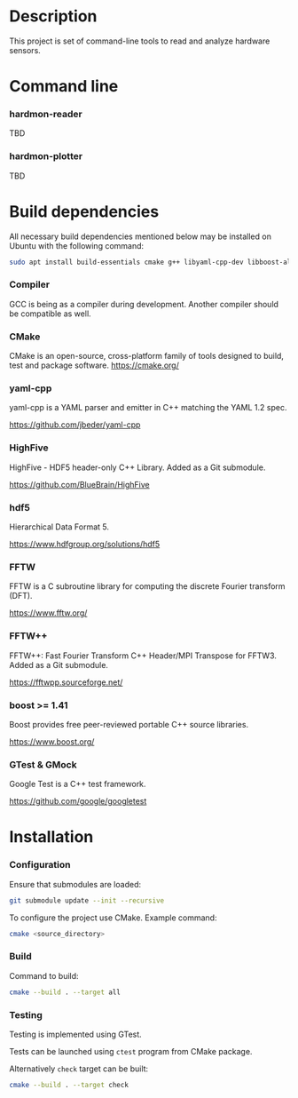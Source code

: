 # Description
This project is set of command-line tools to read and analyze hardware sensors.


# Command line

### hardmon-reader

TBD


### hardmon-plotter

TBD


# Build dependencies

All necessary build dependencies mentioned below may be installed on Ubuntu with the following command:
```sh
sudo apt install build-essentials cmake g++ libyaml-cpp-dev libboost-all-dev libhdf5-dev libfftw3-dev libgtest-dev libgmock-dev
```

### Compiler
GCC is being as a compiler during development. Another compiler should be compatible as well.


### CMake
CMake is an open-source, cross-platform family of tools designed to build, test and package software.
<https://cmake.org/>


### yaml-cpp
yaml-cpp is a YAML parser and emitter in C++ matching the YAML 1.2 spec.

<https://github.com/jbeder/yaml-cpp>


### HighFive
HighFive - HDF5 header-only C++ Library.
Added as a Git submodule.

<https://github.com/BlueBrain/HighFive>


### hdf5
Hierarchical Data Format 5.

<https://www.hdfgroup.org/solutions/hdf5>


### FFTW
FFTW is a C subroutine library for computing the discrete Fourier transform (DFT).

<https://www.fftw.org/>


### FFTW++
FFTW++: Fast Fourier Transform C++ Header/MPI Transpose for FFTW3.
Added as a Git submodule.

<https://fftwpp.sourceforge.net/>


### boost >= 1.41
Boost provides free peer-reviewed portable C++ source libraries.

<https://www.boost.org/>


### GTest & GMock
Google Test is a C++ test framework.

<https://github.com/google/googletest>


# Installation

### Configuration
Ensure that submodules are loaded:
```sh
git submodule update --init --recursive
```

To configure the project use CMake. Example command:
```sh
cmake <source_directory>
```

### Build
Command to build:
```sh
cmake --build . --target all
```


### Testing
Testing is implemented using GTest.

Tests can be launched using `ctest` program from CMake package.

Alternatively `check` target can be built:
```sh
cmake --build . --target check
```
